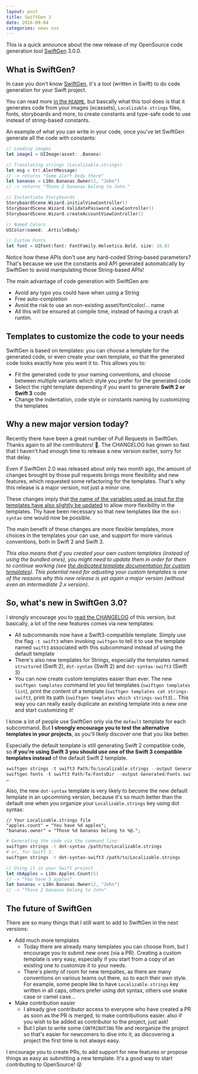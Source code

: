 ```yaml
---
layout: post
title: SwiftGen 3
date: 2016-09-04
categories: news oss
---
```


This is a quick announce about the new release of my OpenSource code generation tool [SwiftGen](https://github.com/AliSoftware/SwiftGen) 3.0.0.

## What is SwiftGen?

In case you don't know [SwiftGen](https://github.com/AliSoftware/SwiftGen), it's a tool (written in Swift) to do code generation for your Swift project.

You can read more [in the `README`](https://github.com/AliSoftware/SwiftGen/blob/master/README.md), but bascally what this tool does is that it generates code from your images (xcassets), `Localizable.strings` files, fonts, storyboards and more, to create constants and type-safe code to use instead of string-based constants.

An example of what you can write in your code, once you've let SwiftGen generate all the code with constants:

```swift
// Loading images
let image1 = UIImage(asset: .Banana)

// Translating strings (Localizable.strings)
let msg = tr(.AlertMessage)
// -> returns "Some alert body there"
let bananas = L10n.Bananas.Owner(2, "John")
// -> returns "Those 2 bananas belong to John."

// Instantiate Storyboards
StoryboardScene.Wizard.initialViewController()
StoryboardScene.Wizard.ValidatePassword.viewController()
StoryboardScene.Wizard.createAccountViewController()

// Named Colors
UIColor(named: .ArticleBody)

// Custom Fonts
let font = UIFont(font: FontFamily.Helvetica.Bold, size: 16.0)
```

Notice how these APIs don't use any hard-coded String-based parameters? That's because we use the constants and API generated automatically by SwiftGen to avoid manipulating those String-based APIs!

The main advantage of code generation with SwiftGen are:

* Avoid any typo you could have when using a String
* Free auto-completion
* Avoid the risk to use an non-existing asset/font/color/… name
* All this will be ensured at compile time, instead of having a crash at runtim.

## Templates to customize the code to your needs

SwiftGen is based on templates: you can choose a template for the generated code, or even create your own template, so that the generated code looks exactly how you want it to. This allows you to:

* Fit the generated code to your naming conventions, and choose between multiple variants which style you prefer for the generated code
* Select the right template depending if you want to generate **Swift 2 or Swift 3** code
* Change the indentation, code style or constants naming by customizing the templates

## Why a new major version today?

Recently there have been a great number of Pull Requests in SwiftGen. Thanks again to all the contributors! 🎉. The CHANGELOG has grown so fast that I haven't had enough time to release a new version earlier, sorry for that delay.

Even if SwiftGen 2.0 was released about only two month ago, the amount of changes brought by those pull requests brings more flexibility and new features, which requested some refactoring for the templates. That's why this release is a major version, not just a minor one.

These changes imply that [the name of the variables used as input for the templates have also slightly be updated](https://github.com/AliSoftware/SwiftGen/blob/master/documentation/Templates.md) to allow more flexibility in the templates. Thy have been necessary so that new templates like the `dot-syntax` one would now be possible.

The main benefit of these changes are more flexible templates, more choices in the templates your can use, and support for more various conventions, both in Swift 2 and Swift 3.

_This also means that if you created your own custom templates (instead of using the bundled ones), you might need to update them in order for them to continue working (see [the dedicated template documentation for custom templates](https://github.com/AliSoftware/SwiftGen/blob/master/documentation/Templates.md))._
_This potential need for adjusting your custom templates is one of the reasons why this new release is yet again a _major_ version (without even an intermediate 2.x version)._

## So, what's new in SwiftGen 3.0?

I strongly encourage you to [read the CHANGELOG](https://github.com/AliSoftware/SwiftGen/blob/master/CHANGELOG.md) of this version, but basically, a lot of the new features comes via new templates:

* All subcommands now have a Swift3-compatible template. Simply use the flag `-t swift3` when invoking `swiftgen` to tell it to use the template named `swift3` associated with this subcommand instead of using the default template
* There's also new templates for Strings, especially the templates named `structured` (Swift 2), `dot-syntax` (Swift 2) and `dot-syntax-swift3` (Swift 3)
* You can now create custom templates easier than ever. The new `swiftgen templates` command let you list templates (`swiftgen templates list`), print the content of a template (`swiftgen templates cat strings-swift3`, print its path (`swiftgen templates which strings-swift3`)… This way you can really easily duplicate an existing template into a new one and start customizing it!

I know a lot of people use SwiftGen only via the `default` template for each subcommand. But **I strongly encourage you to test the alternative templates in your projects**, as you'll likely discover one that you like better.

Especially the default template is still generating Swift 2 compatible code, so **if you're using Swift 3 you should use one of the Swift 3 compatible templates instead** of the default Swift 2 template.

```swift
swiftgen strings -t swift3 Path/To/Localizable.strings --output Generated/Strings.swift
swiftgen fonts -t swift3 Path/To/FontsDir --output Generated/Fonts.swift
…
```

Also, the new `dot-syntax` template is very likely to become the new default template in an upcomming version, because it's so much better than the default one when you organize your `Localizable.strings` key using dot syntax:

```
// Your Localizable.strings file
"apples.count" = "You have %d apples";
"bananas.owner" = "Those %d bananas belong to %@.";
```
```sh
# Generating the code via the command line:
swiftgen strings -t dot-syntax /path/to/Localizable.strings
# or, for Swift 3:
swiftgen strings -t dot-syntax-swift3 /path/to/Localizable.strings
```
```swift
// Using it in your Swift project
let nbApples = L10n.Apples.Count(5)
// -> "You have 5 apples"
let bananas = L10n.Bananas.Owner(2, "John")
// -> "Those 2 bananas belong to John"
```

## The future of SwiftGen

There are so many things that I still want to add to SwiftGen in the next versions:

* Add much more templates
  * Today there are already many templates you can choose from, but I encourage you to submit new ones (via a PR). Creating a custom template is very easy, especially if you start from a copy of an existing one to customize it to your needs.
  * There's plenty of room for new tempaltes, as there are many conventions on various teams out there, so to each their own style. For example, some people like to have `Localizable.strings` key written in all caps, others prefer using dot syntax, others use snake case or camel case…
* Make contribution easier
  * I already give contributor access to everyone who have created a PR as soon as the PR is merged, to make contributions easier. also if you wish to be added as contributor to the project, just ask!
  * But I plan to write some `CONTRIBUTING` file and reorganize the project so that's easier for newcomers to dive into it, as discovering a project the first time is not always easy.


I encourage you to create PRs, to add support for new features or propose things as easy as submitting a new template. It's a good way to start contributing to OpenSource! 😜
